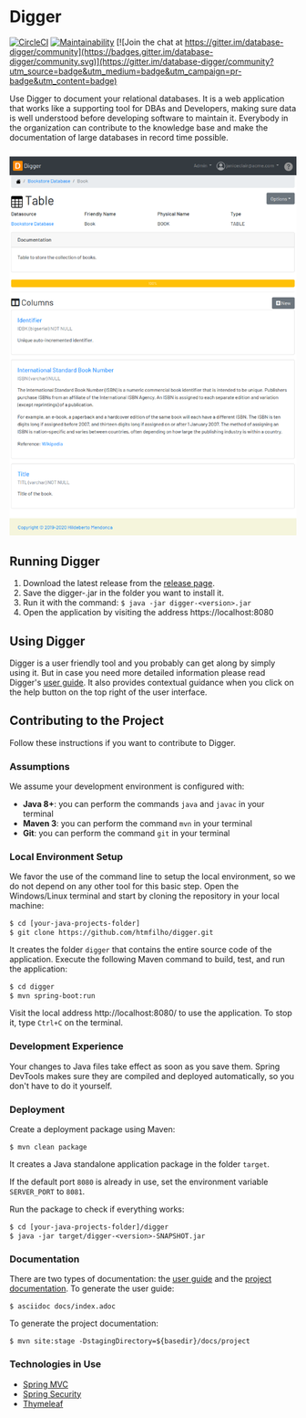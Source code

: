 # Digger

[![CircleCI](https://circleci.com/gh/htmfilho/digger/tree/master.svg?style=svg)](https://circleci.com/gh/htmfilho/digger/tree/master)
[![Maintainability](https://api.codeclimate.com/v1/badges/d7883e061b0c699fde4f/maintainability)](https://codeclimate.com/github/htmfilho/digger/maintainability) [![Join the chat at https://gitter.im/database-digger/community](https://badges.gitter.im/database-digger/community.svg)](https://gitter.im/database-digger/community?utm_source=badge&utm_medium=badge&utm_campaign=pr-badge&utm_content=badge)

Use Digger to document your relational databases. It is a web application that works like a supporting tool for DBAs and Developers, making sure data is well understood before developing software to maintain it. Everybody in the organization can contribute to the knowledge base and make the documentation of large databases in record time possible.

![Screenshot](digger-screenshot.png)

## Running Digger

1. Download the latest release from the [release page][releases].
2. Save the digger-<version>.jar in the folder you want to install it.
3. Run it with the command: `$ java -jar digger-<version>.jar`
4. Open the application by visiting the address https://localhost:8080
 
## Using Digger

Digger is a user friendly tool and you probably can get along by simply using it. But in case you need more detailed information please read Digger's [user guide]. It also provides contextual guidance when you click on the help button on the top right of the user interface.

## Contributing to the Project

Follow these instructions if you want to contribute to Digger.

### Assumptions

We assume your development environment is configured with:
 
 - **Java 8+**: you can perform the commands `java` and `javac` in your terminal
 - **Maven 3**: you can perform the command `mvn` in your terminal
 - **Git**: you can perform the command `git` in your terminal

### Local Environment Setup

We favor the use of the command line to setup the local environment, so we do not depend on any other tool for this basic step. Open the Windows/Linux terminal and start by cloning the repository in your local machine:

    $ cd [your-java-projects-folder]
    $ git clone https://github.com/htmfilho/digger.git

It creates the folder `digger` that contains the entire source code of the application. Execute the following Maven command to build, test, and run the application:

    $ cd digger
    $ mvn spring-boot:run

Visit the local address http://localhost:8080/ to use the application. To stop it, type `Ctrl+C` on the terminal. 

### Development Experience

Your changes to Java files take effect as soon as you save them. Spring DevTools makes sure they are compiled and deployed automatically, so you don't have to do it yourself.

### Deployment

Create a deployment package using Maven:

    $ mvn clean package

It creates a Java standalone application package in the folder `target`.

If the default port `8080` is already in use, set the environment variable `SERVER_PORT` to `8081`.

Run the package to check if everything works:

    $ cd [your-java-projects-folder]/digger
    $ java -jar target/digger-<version>-SNAPSHOT.jar

### Documentation 

There are two types of documentation: the [user guide] and the [project documentation]. To generate the user guide:

    $ asciidoc docs/index.adoc
    
To generate the project documentation:

    $ mvn site:stage -DstagingDirectory=${basedir}/docs/project

### Technologies in Use

 - [Spring MVC]
 - [Spring Security]
 - [Thymeleaf]

[user guide]: https://www.hildeberto.com/digger/
[project documentation]: https://www.hildeberto.com/digger/project/
[releases]: https://github.com/htmfilho/digger/releases
[Spring MVC]: https://docs.spring.io/spring/docs/current/spring-framework-reference/web.html
[Spring Security]: https://spring.io/projects/spring-security
[Thymeleaf]: http://www.thymeleaf.org